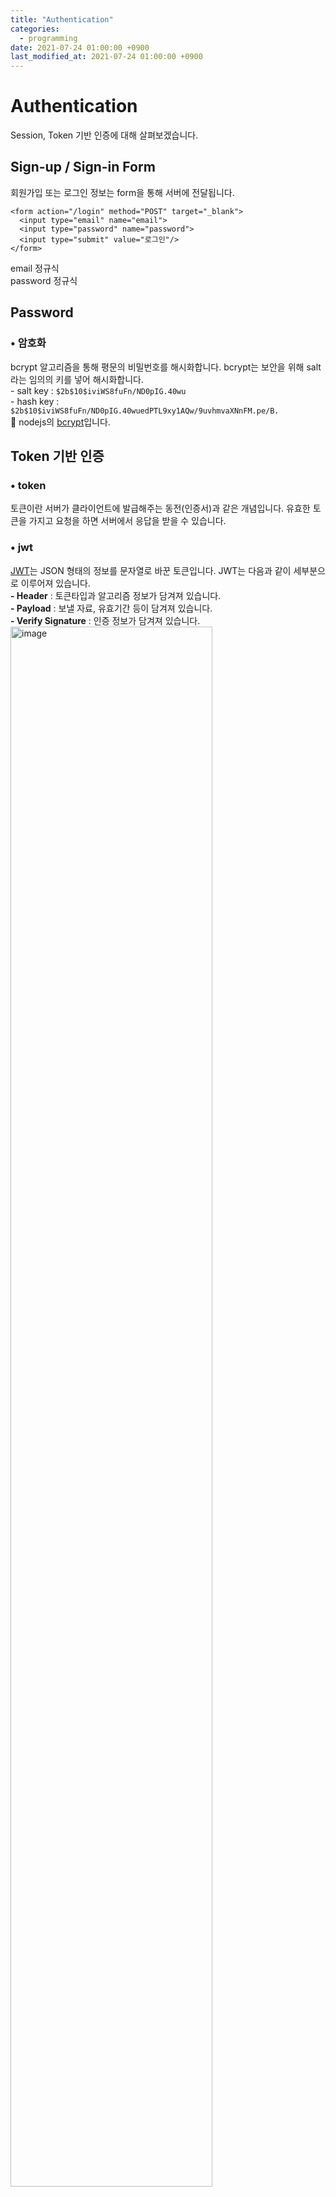 ```yaml
---
title: "Authentication"
categories: 
  - programming
date: 2021-07-24 01:00:00 +0900
last_modified_at: 2021-07-24 01:00:00 +0900
---
```

# Authentication
Session, Token 기반 인증에 대해 살펴보겠습니다.

## Sign-up / Sign-in Form
회원가입 또는 로그인 정보는 form을 통해 서버에 전달됩니다.
```
<form action="/login" method="POST" target="_blank">
  <input type="email" name="email">
  <input type="password" name="password">
  <input type="submit" value="로그인"/>
</form>
```
email 정규식  
password 정규식  

## Password
### • 암호화
bcrypt 알고리즘을 통해 평문의 비밀번호를 해시화합니다. bcrypt는 보안을 위해 salt라는 임의의 키를 넣어 해시화합니다.  
\- salt key : `$2b$10$iviWS8fuFn/ND0pIG.40wu`  
\- hash key : `$2b$10$iviWS8fuFn/ND0pIG.40wuedPTL9xy1AQw/9uvhmvaXNnFM.pe/B.`  
🔎 nodejs의 [bcrypt](https://www.npmjs.com/package/bcrypt)입니다.

## Token 기반 인증
### • token
토큰이란 서버가 클라이언트에 발급해주는 동전(인증서)과 같은 개념입니다. 유효한 토큰을 가지고 요청을 하면 서버에서 응답을 받을 수 있습니다.

### • jwt
[JWT](https://jwt.io/)는 JSON 형태의 정보를 문자열로 바꾼 토큰입니다. JWT는 다음과 같이 세부분으로 이루어져 있습니다.  
**\- Header** : 토큰타입과 알고리즘 정보가 담겨져 있습니다.  
**\- Payload** : 보낼 자료, 유효기간 등이 담겨져 있습니다.  
**\- Verify Signature** : 인증 정보가 담겨져 있습니다.  
<img src="/assets/images/jwt.png" alt="image" width="80%">

### • nodejs jwt
[jsonwebtoken](https://www.npmjs.com/package/jsonwebtoken) nodejs의 jwt 라이브러리입니다.  
**\- sign**  
JWT 토큰을 만듭니다.  
`jwt.sign(payload, secretOrPrivateKey, [options, callback])`  
```js
const token = jwt.sign({ jwt: "token" }, "abc", { expiresIn: '10' }); // sec 단위
const token = jwt.sign({ jwt: "token" }, "abc", { expiresIn: '7d' }, (err, token) ={
  console.log(err);
  console.log(token);
});
```
**\- verify**  
유효한 토큰인지 확인합니다.  
`jwt.verify(token, secretOrPrivateKey, [options, callback])`
```jsx
const decoded = jwt.verify(token, "abc");
const decoded = jwt.verify(token, "abc", (err, decoded) => {
  console.log(err);
  console.log(decoded);
});
const decoded = jwt.verify(token, "abc", { ignoreExpiration: true });
```
🔎 같은 인자를 전달해도 만드는 시간에 따라 발급된 토큰은 다릅니다.  
🔎 콜백없이 작성하면 반환값으로 payload를 받으며, 토큰이 인증되지 않으면에러를 발생시킵니다. 반면 콜백으로 작성하면 payload를 에러를 콜백에서 받을 수 있습니다. 이때 콜백은 동기 콜백입니다.  

### • 과정
**\- 인증정보 입력** : id, email, password 등 인증에 필요한 정보를 입력하여, 서버에 요청합니다.  
**\- 인증 확인** : 서버에서 받은 인증정보를 가지고 회원인지 확인합니다.  
**\- 토큰 발급** : 인증된 회원이라면 서버는 토큰을 발급합니다.  
**\- 서버 응답 (with Token, Webstorage)** : 로그인이 되면 서버는 발급한 token을 클라이언트에게 (body에 실어)보내줍니다.  
**\- 서버 요청(with Token)** : 클라이언트는 `authorization` 헤더에 `bearer [token]`을 담아 서버에 요청합니다.
**\- 토큰 검사** : 서버는 헤더에 담긴 토큰이 유효한지 검사하여 응답을 할지 결정합니다.

🔎 클라이언트는 토큰을 cookie 또는 web storage(local/session storage)에 저장합니다.

xss
csrf

httpOnly
document.cookie로 접근할 수 없습니다. (브라우저 자바스크립트로)
https://dev-dain.tistory.com/73
https://www.stackhoarder.com/2019/07/17/node-js-passport-js-jwt-token-%EC%9D%B4%EC%9A%A9%ED%95%B4-%EB%A1%9C%EA%B7%B8%EC%9D%B8-%EA%B5%AC%ED%98%84/

## Passport
[Passport](http://www.passportjs.org/)는 nodejs 인증 라이브러리로 인증전략(Strategy)를 통해 로컬 로그인, 소셜 로그인(Google/Facebook/Github/Naver 등)을 만들 수 있도록 해줍니다.

설정된 전략에 따라 인증을 수행합니다. 예로들어 `/login`으로 post 요청이 들어오면, `passport.authenticate`는 post로 전달된 body와 함께 Strategy의 verify callback 함수를 호출합니다. `passport.authenticate`가 인증을 요청하고 Strategy가 인증 결과를 다시 passport.authenticate에 전달합니다. 이때 인증 결과를 Redirect와 Callback으로 처리할 수 있습니다.

**Redirect를 통한 인증 결과 처리**
인증이 성공하면 successRedirect 경로로, 실패하면 failureRedirect로 Redirect 시킵니다.
```js
app.post(
  "/login",
  passport.authenticate("local", {
    successRedirect: "/",
    failureRedirect: "/login",
  }),
);
```

**Callback을 통한 인증 결과 처리**
인증이 성공하면 callback이 실행되고 `req.user`에 접근할 수 있습니다. 만일 인증이 실패하면 401 에러를 응답합니다.
```js
app.post(
  "/login",
  passport.authenticate("local"), (req, res) => {
    console.log("authentication success"),
    res.redirect("/");
  }
);
```

**Custom Callback을 통한 인증 결과 처리**  
미들웨어가 아닌, 라우터 핸들러 안에서 passport가 호출됩니다. 인증전략의 verify callback의 done 인자에  따라, err, user, info의 결과를 전달받습니다.  
🔎 `done(err, user, info...)` -> `(err, user, info) => { ... }`
```js
app.post("/login", (req, res) => {
  passport.authenticate("local", (err, user, info) => {
    // To Do...
  })
});
```

**\- 인증전략**  
passport.authenticate로부터 인증 요청이 오면, Passport가 유효한 사용자인지 판단하기 위한 [인증전략](http://www.passportjs.org/docs/configure/)을 먼저 만들어야 합니다. 인증 전략은 new LocalStrategy를 통해 만들 수 있으며, Passport는 new LocalStrategy에 인자로 넘겨준 verify callback을 통해 인증요청을 처리합니다. verify callback은 인자로 usernameField, passwordField, done을 전달받으며 usernameField, passwordField를 통한 로직에 의해 done을 호출하여 인증 결과를 만듭니다. done(null, user)는 인증성공, done(null, false)는 인증실패, done(err)은 에러입니다. 인증에 성공했다면 done에 전달한 두번째 인자는 serializeUser로 전달되며, serializeUser callback을 실행시킵니다. 

😺 usernameField, passwordField는 form에서 보낸 정보와 맞추어야합니다. (기본값은 username, password 입니다.)

😺 return done()을 해야, verify callback이 종료되고 passport.authenticate에 인증결과를 전달해줄 수 있습니다.

```js
passport.use(
  new LocalStrategy(
    {
      usernameField: "username",
      passwordField: "password",
    },
    function (username, password, done) {
      done(null, false);
    },
  ),
);
```

## 참고자료

https://swalloow.github.io/implement-jwt/

SSR에서는 Body로 헤더 및 쿠키 아니면 전달불가한가? (AJAX는 Body에 토큰을 보낼 수 있음)

### • http 인증
https://developer.mozilla.org/ko/docs/Web/HTTP/Authentication

bearer token?

RFC 6750
https://datatracker.ietf.org/doc/html/rfc6750
https://swagger.io/docs/specification/authentication/bearer-authentication/

https://velog.io/@yaytomato/%ED%94%84%EB%A1%A0%ED%8A%B8%EC%97%90%EC%84%9C-%EC%95%88%EC%A0%84%ED%95%98%EA%B2%8C-%EB%A1%9C%EA%B7%B8%EC%9D%B8-%EC%B2%98%EB%A6%AC%ED%95%98%EA%B8%B0


[• 클라이언트 토큰 저장위치](https://velog.io/@neity16/NodeJS-Token-%EC%A0%80%EC%9E%A5-%EC%9C%84%EC%B9%98%EC%9D%98-%EA%B3%A0%EC%B0%B0)

https://woowacourse.github.io/tecoble/post/2020-08-31-where_to_store_token/


authenticate-> strategy -> ctx.login -> serializer -> session -> deserializer


https://tansfil.tistory.com/59
